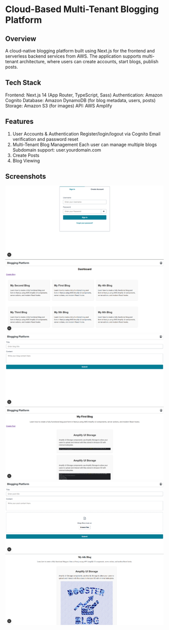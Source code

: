 # Cloud-Based Multi-Tenant Blogging Platform

## Overview
A cloud-native blogging platform built using Next.js for the frontend and serverless backend services from
AWS. The application supports multi-tenant architecture, where users can create accounts, start blogs,
publish posts.

## Tech Stack
Frontend: Next.js 14 (App Router, TypeScript, Sass)
Authentication: Amazon Cognito
Database: Amazon DynamoDB (for blog metadata, users, posts)
Storage: Amazon S3 (for images)
API: AWS Amplify

## Features
1. User Accounts & Authentication
Register/login/logout via Cognito
Email verification and password reset
1. Multi-Tenant Blog Management
Each user can manage multiple blogs
Subdomain support: user.yourdomain.com
1. Create Posts
1. Blog Viewing

## Screenshots
![img](screenshots/img1.png)
![img](screenshots/img2.png)
![img](screenshots/img3.png)
![img](screenshots/img4.png)
![img](screenshots/img5.png)
![img](screenshots/img6.png)
